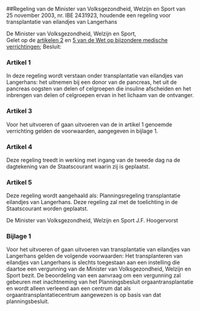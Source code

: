 <meta http-equiv='Content-Type' content='text/html; charset=utf-8' />

##Regeling van de Minister van Volksgezondheid, Welzijn en Sport van 25 november 2003, nr. IBE 2431923, houdende een regeling voor transplantatie van eilandjes van Langerhans

De Minister van Volksgezondheid, Welzijn en Sport,  
Gelet op de [artikelen 2](../../../../../../../wet/wet/op/bijzondere/medische/verrichtingen/BWBR0008974/README.md) en [5 van de Wet op bijzondere medische verrichtingen](../../../../../../../wet/wet/op/bijzondere/medische/verrichtingen/BWBR0008974/README.md);
Besluit:    

### Artikel  1  

In deze regeling wordt verstaan onder transplantatie van eilandjes van Langerhans: het uitnemen bij een donor van de pancreas, het uit de pancreas oogsten van delen of celgroepen die insuline afscheiden en het inbrengen van delen of celgroepen ervan in het lichaam van de ontvanger. 

### Artikel  3  

Voor het uitvoeren of gaan uitvoeren van de in artikel 1 genoemde verrichting gelden de voorwaarden, aangegeven in bijlage 1. 

### Artikel  4  

Deze regeling treedt in werking met ingang van de tweede dag na de dagtekening van de Staatscourant waarin zij is geplaatst. 

### Artikel  5  

Deze regeling wordt aangehaald als: Planningsregeling transplantatie eilandjes van Langerhans. 
Deze regeling zal met de toelichting in de Staatscourant worden geplaatst.   

De 
Minister van Volksgezondheid, Welzijn en Sport 
J.F. Hoogervorst     

### Bijlage 1  

Voor het uitvoeren of gaan uitvoeren van transplantatie van eilandjes van Langerhans gelden de volgende voorwaarden: Het transplanteren van eilandjes van Langerhans is slechts toegestaan aan een instelling die daartoe een vergunning van de Minister van Volksgezondheid, Welzijn en Sport bezit. De beoordeling van een aanvraag om een vergunning zal gebeuren met inachtneming van het Planningsbesluit orgaantransplantatie en wordt alleen verleend aan een centrum dat als orgaantransplantatiecentrum aangewezen is op basis van dat planningsbesluit. 
